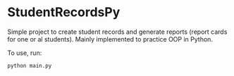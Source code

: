 # StudentRecordsPy

Simple project to create student records and generate reports (report cards for one or al students).  Mainly implemented to practice OOP in Python. 

To use, run:

`python main.py`
